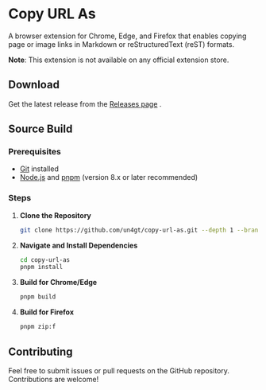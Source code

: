 # Copy URL As

A browser extension for Chrome, Edge, and Firefox that enables copying page or image links in Markdown or reStructuredText (reST) formats.

**Note**: This extension is not available on any official extension store.

## Download

Get the latest release from the [Releases page](https://github.com/un4gt/copy-url-as/releases) .

## Source Build

### Prerequisites
- [Git](https://git-scm.com/) installed
- [Node.js](https://nodejs.org/) and [pnpm](https://pnpm.io/installation) (version 8.x or later recommended)

### Steps

1. **Clone the Repository**
   ```bash
   git clone https://github.com/un4gt/copy-url-as.git --depth 1 --branch main
   ```


2. **Navigate and Install Dependencies**
    ```bash
    cd copy-url-as
    pnpm install
    ```

3. **Build for Chrome/Edge**
    ```bash
    pnpm build
    ```


4. **Build for Firefox**
    ```bash
    pnpm zip:f
    ```


## Contributing

Feel free to submit issues or pull requests on the GitHub repository. Contributions are welcome!